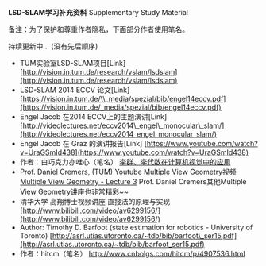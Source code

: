 **LSD-SLAM学习补充资料** Supplementary Study Material

备注：为了保护和尊重作者隐私，下面部分作者使用笔名。

持续更新中... \(没有先后顺序\)

* TUM实验室LSD-SLAM项目\[Link\][http://vision.in.tum.de/research/vslam/lsdslam](http://vision.in.tum.de/research/vslam/lsdslam)
* LSD-SLAM 2014 ECCV 论文\[Link\] [https://vision.in.tum.de/\\_media/spezial/bib/engel14eccv.pdf](https://vision.in.tum.de/_media/spezial/bib/engel14eccv.pdf)
* Engel Jacob 在2014 ECCV上的主题演讲\[Link\] [http://videolectures.net/eccv2014\_engel\_monocular\_slam/](http://videolectures.net/eccv2014_engel_monocular_slam/)
* Engel Jacob 在 Graz 的演讲报告\[Link\] [https://www.youtube.com/watch?v=UraGSmId438](https://www.youtube.com/watch?v=UraGSmId438)
* 作者：白巧克力亦唯心（笔名） [李群、李代数在计算机视觉中的应用](http://blog.csdn.net/heyijia0327/article/details/50446140)
* Prof. Daniel Cremers, \(TUM\) Youtube Multiple View Geometry视频  [Multiple View Geometry - Lecture 3](https://www.youtube.com/watch?v=khLM8VV8LuM) Prof. Daniel Cremers其他Multiple View Geometry讲座也非常精彩~~
* 清华大学 高翔博士视频讲座 直接法的原理与实现 [http://www.bilibili.com/video/av6299156/](http://www.bilibili.com/video/av6299156/)
* Author: Timothy D. Barfoot \(state estimation for robotics - University of Toronto\) [http://asrl.utias.utoronto.ca/~tdb/bib/barfoot\_ser15.pdf](http://asrl.utias.utoronto.ca/~tdb/bib/barfoot_ser15.pdf)
* 作者：hitcm（笔名） http://www.cnbolgs.com/hitcm/p/4907536.html
